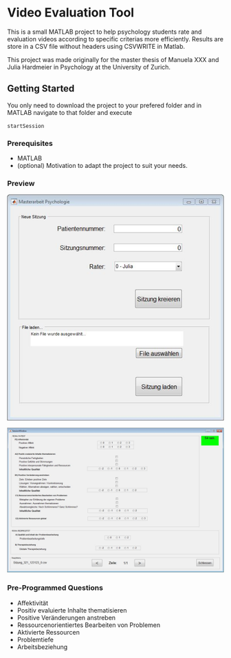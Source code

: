 # Video Evaluation Tool

This is a small MATLAB project to help psychology students rate and evaluation videos according to specific criterias more efficiently.
Results are store in a CSV file without headers using CSVWRITE in Matlab.

This project was made originally for the master thesis of Manuela XXX and Julia Hardmeier in Psychology at the University of Zurich.

## Getting Started

You only need to download the project to your prefered folder and in MATLAB navigate to that folder and execute

```
startSession
```

### Prerequisites

- MATLAB
- (optional) Motivation to adapt the project to suit your needs.

### Preview

![Start window to set meta data and CSV file](Code/Imgs/StartWindow.JPG)

![Session Window to evaluate the phases in the video](Code/Imgs/SessionWindow.JPG)

### Pre-Programmed Questions

- Affektivität
- Positiv evaluierte Inhalte thematisieren
- Positive Veränderungen anstreben
- Ressourcenorientiertes Bearbeiten von Problemen
- Aktivierte Ressourcen
- Problemtiefe
- Arbeitsbeziehung